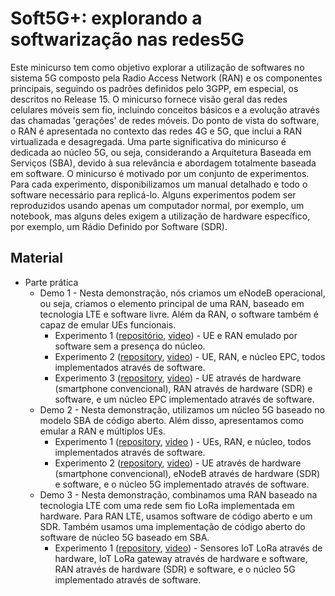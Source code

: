 # Soft5G+: explorando a softwarização nas redes5G

Este minicurso tem como objetivo explorar a utilização de softwares no sistema 5G composto pela Radio Access Network (RAN) e os componentes principais, seguindo os padrões definidos pelo 3GPP, em especial, os descritos no Release 15. O minicurso fornece visão geral das redes celulares móveis sem fio, incluindo conceitos básicos e a evolução através das chamadas 'gerações' de redes móveis. Do ponto de vista do software, o RAN é apresentada no contexto das redes 4G e 5G, que inclui a RAN virtualizada e desagregada. Uma parte significativa do minicurso é dedicada ao núcleo 5G, ou seja, considerando a Arquitetura Baseada em Serviços (SBA), devido à sua relevância e abordagem totalmente baseada em software. O minicurso é motivado por um conjunto de experimentos. Para cada experimento, disponibilizamos um manual detalhado e todo o software necessário para replicá-lo. Alguns experimentos podem ser reproduzidos usando apenas um computador normal, por exemplo, um notebook, mas alguns deles exigem a utilização de hardware específico, por exemplo, um Rádio Definido por Software (SDR).

## Material
<!-- * [Article](https://arxiv.org/abs/2006.10409) -->
* Parte prática
  * Demo 1 - Nesta demonstração, nós criamos um eNodeB operacional, ou seja, criamos o elemento principal de uma RAN, baseado em tecnologia LTE e software livre. Além da RAN, o software também é capaz de emular UEs funcionais.
    * Experimento 1 ([repositório](https://github.com/LABORA-INF-UFG/SBRC2020-Minicurso3-Demo1-Exp1 "Demo 1 - Experiment 1"), [video](https://youtu.be/puIOD6nQ3j0)) - UE e RAN emulado por software sem a presença do núcleo.
    * Experimento 2 ([repository](https://github.com/LABORA-INF-UFG/SBRC2020-Minicurso3-Demo1-Exp2 "Demo 1 - Experiment 2"), [video](https://youtu.be/X9qrC_dEL6g)) - UE, RAN, e núcleo EPC, todos implementados através de software.
    * Experimento 3 ([repository](https://github.com/LABORA-INF-UFG/SBRC2020-Minicurso3-Demo1-Exp3 "Demo 1 - Experiment 3"), [video](https://youtu.be/RxZBPlvrYng)) - UE através de hardware (smartphone convencional), RAN através de hardware (SDR) e software, e um núcleo EPC implementado através de software.
  * Demo 2 - Nesta demonstração, utilizamos um núcleo 5G baseado no modelo SBA de código aberto. Além disso, apresentamos como emular a RAN e múltiplos UEs.
    * Experimento 1 ([repository](https://github.com/LABORA-INF-UFG/SBRC2020-Minicurso3-Demo2-Exp1 "Demo 2 - Experiment 1"), [video](https://youtu.be/ZZZ8UjgyWn4) ) - UEs, RAN, e núcleo, todos implementados através de software.
    * Experimento 2 ([repository](https://github.com/LABORA-INF-UFG/SBRC2020-Minicurso3-Demo2-Exp2 "Demo 2 - Experiment 2"), [video](https://youtu.be/ph1dZNrduOU)) - UE através de hardware (smartphone convencional), eNodeB através de hardware (SDR) e software, e o núcleo 5G implementado através de software.
  * Demo 3 - Nesta demonstração, combinamos uma RAN baseado na tecnologia LTE com uma rede sem fio LoRa implementada em hardware. Para RAN LTE, usamos software de código aberto e um SDR. Também usamos uma implementação de código aberto do software de núcleo 5G baseado em SBA.
    * Experimento 1 ([repository](https://github.com/LABORA-INF-UFG/SBRC2020-Minicurso3-Demo3-Exp1 "Demo 3 - Experiment 1"), [video](https://youtu.be/nJpO95LuxLU)) - Sensores IoT LoRa através de hardware, IoT LoRa gateway através de hardware e software, RAN através de hardware (SDR) e software, e o núcleo 5G implementado através de software.
